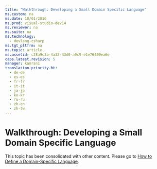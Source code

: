 ```yaml
---
title: "Walkthrough: Developing a Small Domain Specific Language"
ms.custom: na
ms.date: 10/01/2016
ms.prod: visual-studio-dev14
ms.reviewer: na
ms.suite: na
ms.technology: 
  - devlang-csharp
ms.tgt_pltfrm: na
ms.topic: article
ms.assetid: c28a9c2a-4a32-43d0-a9c9-e1e76409ea6e
caps.latest.revision: 5
manager: kamrani
translation.priority.ht: 
  - de-de
  - es-es
  - fr-fr
  - it-it
  - ja-jp
  - ko-kr
  - ru-ru
  - zh-cn
  - zh-tw
---
```

# Walkthrough: Developing a Small Domain Specific Language
This topic has been consolidated with other content. Please go to [How to Define a Domain-Specific Language](../VS_IDE/How-to-Define-a-Domain-Specific-Language.md).